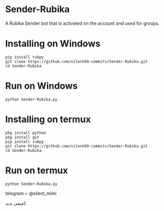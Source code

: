 # Sender-Rubika
A Rubika Sender bot that is activated on the account and used for groups.

# Installing on Windows
```
pip install rubpy
git clone https://github.com/silent69-commits/Sender-Rubika.git
cd Sender-Rubika
```
# Run on Windows
```
python Sender-Rubika.py
```


# Installing on termux
```
pkg install python
pkg install git
pip install rubpy
git clone https://github.com/silent69-commits/Sender-Rubika.git
cd Sender-Rubika
```
# Run on termux
```
python Sender-Rubika.py
```

telegram = @silent_mimi


میمی بدید(:
